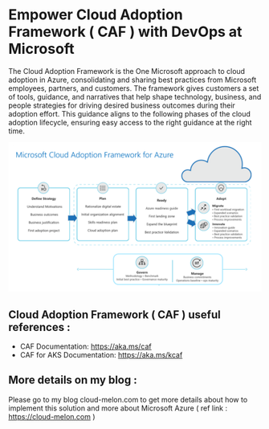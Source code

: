 # Empower Cloud Adoption Framework ( CAF ) with DevOps at Microsoft

The Cloud Adoption Framework is the One Microsoft approach to cloud adoption in Azure, consolidating and sharing best practices from Microsoft employees, partners, and customers. The framework gives customers a set of tools, guidance, and narratives that help shape technology, business, and people strategies for driving desired business outcomes during their adoption effort. This guidance aligns to the following phases of the cloud adoption lifecycle, ensuring easy access to the right guidance at the right time.

<img src="screenshots/CAF.PNG" alt="Cloud Adoption Framework" width="800px"/>

## Cloud Adoption Framework ( CAF ) useful references : 

- CAF Documentation: https://aka.ms/caf
- CAF for AKS Documentation: https://aka.ms/kcaf 


## More details on my blog : 

Please go to my blog cloud-melon.com to get more details about how to implement this solution and more about Microsoft Azure ( ref link : https://cloud-melon.com )



